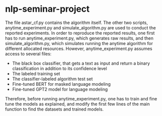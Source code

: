 # nlp-seminar-project

The file astar_cf.py contains the algorithm itself.
The other two scripts, anytime_experiment.py and simulate_algorithm.py are used to conduct the reported experiments. 
In order to reproduce the reported results, one first has to run anytime_experiment.py, which generates raw results, and then simulate_algorithm.py, which simulates running the anytime algorithm for different allocated resources.
However, anytime_experiment.py assumes access to several files:
 - The black box classifier, that gets a text as input and return a binary classification in addition to its confidence level
 - The labeled training set
 - The classifier-labeled algorithm test set
 - Fine-tuned BERT for masked language modeling 
 - Fine-tuned GPT2 model for language modeling

Therefore, before running anytime_experiment.py, one has to train and fine tune the models as explained, and modify the first few lines of the main function to find the datasets and trained models.

